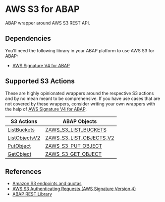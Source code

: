 # AWS S3 for ABAP

ABAP wrapper around AWS S3 REST API.

## Dependencies
You'll need the following library in your ABAP platform to use AWS S3 for ABAP:

+ [AWS Signature V4 for ABAP](https://github.com/tmhew/abap-aws-sigv4)

## Supported S3 Actions

These are highly opinionated wrappers around the respective S3 actions and by no mean meant to be comprehensive. If you have use cases that are not covered by these wrappers, consider writing your own wrappers with the help of [AWS Signature V4 for ABAP](https://github.com/tmhew/abap-aws-sigv4).

| S3 Actions | ABAP Objects |
|------------|--------------|
| [ListBuckets](https://docs.aws.amazon.com/AmazonS3/latest/API/API_ListBuckets.html) | [ZAWS_S3_LIST_BUCKETS](https://github.com/tmhew/abap-aws-s3/blob/main/src/zaws_s3_list_buckets.clas.abap) |
| [ListObjectsV2](https://docs.aws.amazon.com/AmazonS3/latest/API/API_ListObjectsV2.html) | [ZAWS_S3_LIST_OBJECTS_V2](https://github.com/tmhew/abap-aws-s3/blob/main/src/zaws_s3_list_objects_v2.clas.abap) |
| [PutObject](https://docs.aws.amazon.com/AmazonS3/latest/API/API_PutObject.html) | [ZAWS_S3_PUT_OBJECT](https://github.com/tmhew/abap-aws-s3/blob/main/src/zaws_s3_put_object.clas.abap) |
| [GetObject](https://docs.aws.amazon.com/AmazonS3/latest/API/API_GetObject.html) | [ZAWS_S3_GET_OBJECT](https://github.com/tmhew/abap-aws-s3/blob/main/src/zaws_s3_get_object.clas.abap) |

## References

+ [Amazon S3 endpoints and quotas](https://docs.aws.amazon.com/general/latest/gr/s3.html)
+ [AWS S3 Authenticating Requests (AWS Signature Version 4)](https://docs.aws.amazon.com/AmazonS3/latest/API/sig-v4-authenticating-requests.html)
+ [ABAP REST Library](https://help.sap.com/products/ABAP_PLATFORM_2021/753088fc00704d0a80e7fbd6803c8adb/2850217946b54e718e1f4afb35c4c283.html)
